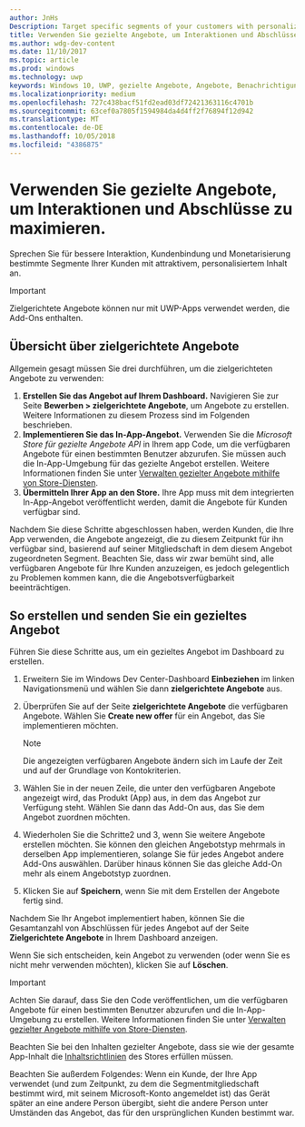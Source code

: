 ```yaml
---
author: JnHs
Description: Target specific segments of your customers with personalized content to increase engagement, retention, and monetization.
title: Verwenden Sie gezielte Angebote, um Interaktionen und Abschlüsse zu maximieren.
ms.author: wdg-dev-content
ms.date: 11/10/2017
ms.topic: article
ms.prod: windows
ms.technology: uwp
keywords: Windows 10, UWP, gezielte Angebote, Angebote, Benachrichtigungen
ms.localizationpriority: medium
ms.openlocfilehash: 727c438bacf51fd2ead03df72421363116c4701b
ms.sourcegitcommit: 63cef0a7805f1594984da4d4ff2f76894f12d942
ms.translationtype: MT
ms.contentlocale: de-DE
ms.lasthandoff: 10/05/2018
ms.locfileid: "4386875"
---
```

# <a name="use-targeted-offers-to-maximize-engagement-and-conversions"></a>Verwenden Sie gezielte Angebote, um Interaktionen und Abschlüsse zu maximieren.

Sprechen Sie für bessere Interaktion, Kundenbindung und Monetarisierung bestimmte Segmente Ihrer Kunden mit attraktivem, personalisiertem Inhalt an.

> [!IMPORTANT]
> Zielgerichtete Angebote können nur mit UWP-Apps verwendet werden, die Add-Ons enthalten.

## <a name="targeted-offer-overview"></a>Übersicht über zielgerichtete Angebote

Allgemein gesagt müssen Sie drei durchführen, um die zielgerichteten Angebote zu verwenden:

1. **Erstellen Sie das Angebot auf Ihrem Dashboard.** Navigieren Sie zur Seite **Bewerben > zielgerichtete Angebote**, um Angebote zu erstellen. Weitere Informationen zu diesem Prozess sind im Folgenden beschrieben.
2. **Implementieren Sie das In-App-Angebot.** Verwenden Sie die *Microsoft Store für gezielte Angebote API* in Ihrem app Code, um die verfügbaren Angebote für einen bestimmten Benutzer abzurufen. Sie müssen auch die In-App-Umgebung für das gezielte Angebot erstellen. Weitere Informationen finden Sie unter [Verwalten gezielter Angebote mithilfe von Store-Diensten](../monetize/manage-targeted-offers-using-windows-store-services.md).
3. **Übermitteln Ihrer App an den Store.** Ihre App muss mit dem integrierten In-App-Angebot veröffentlicht werden, damit die Angebote für Kunden verfügbar sind.

Nachdem Sie diese Schritte abgeschlossen haben, werden Kunden, die Ihre App verwenden, die Angebote angezeigt, die zu diesem Zeitpunkt für ihn verfügbar sind, basierend auf seiner Mitgliedschaft in dem diesem Angebot zugeordneten Segment. Beachten Sie, dass wir zwar bemüht sind, alle verfügbaren Angebote für Ihre Kunden anzuzeigen, es jedoch gelegentlich zu Problemen kommen kann, die die Angebotsverfügbarkeit beeinträchtigen.


## <a name="to-create-and-send-a-targeted-offer"></a>So erstellen und senden Sie ein gezieltes Angebot

Führen Sie diese Schritte aus, um ein gezieltes Angebot im Dashboard zu erstellen.

1.  Erweitern Sie im Windows Dev Center-Dashboard **Einbeziehen** im linken Navigationsmenü und wählen Sie dann **zielgerichtete Angebote** aus.
2.  Überprüfen Sie auf der Seite **zielgerichtete Angebote** die verfügbaren Angebote. Wählen Sie **Create new offer** für ein Angebot, das Sie implementieren möchten.

    > [!NOTE]
    > Die angezeigten verfügbaren Angebote ändern sich im Laufe der Zeit und auf der Grundlage von Kontokriterien.

3.  Wählen Sie in der neuen Zeile, die unter den verfügbaren Angebote angezeigt wird, das Produkt (App) aus, in dem das Angebot zur Verfügung steht. Wählen Sie dann das Add-On aus, das Sie dem Angebot zuordnen möchten.
4.  Wiederholen Sie die Schritte2 und 3, wenn Sie weitere Angebote erstellen möchten. Sie können den gleichen Angebotstyp mehrmals in derselben App implementieren, solange Sie für jedes Angebot andere Add-Ons auswählen. Darüber hinaus können Sie das gleiche Add-On mehr als einem Angebotstyp zuordnen.
5.  Klicken Sie auf **Speichern**, wenn Sie mit dem Erstellen der Angebote fertig sind.

Nachdem Sie Ihr Angebot implementiert haben, können Sie die Gesamtanzahl von Abschlüssen für jedes Angebot auf der Seite **Zielgerichtete Angebote** in Ihrem Dashboard anzeigen.

Wenn Sie sich entscheiden, kein Angebot zu verwenden (oder wenn Sie es nicht mehr verwenden möchten), klicken Sie auf **Löschen**.

> [!IMPORTANT]
> Achten Sie darauf, dass Sie den Code veröffentlichen, um die verfügbaren Angebote für einen bestimmten Benutzer abzurufen und die In-App-Umgebung zu erstellen. Weitere Informationen finden Sie unter [Verwalten gezielter Angebote mithilfe von Store-Diensten](../monetize/manage-targeted-offers-using-windows-store-services.md).
>
> Beachten Sie bei den Inhalten gezielter Angebote, dass sie wie der gesamte App-Inhalt die [Inhaltsrichtlinien](https://docs.microsoft.com/en-us/legal/windows/agreements/store-policies) des Stores erfüllen müssen.
>
> Beachten Sie außerdem Folgendes: Wenn ein Kunde, der Ihre App verwendet (und zum Zeitpunkt, zu dem die Segmentmitgliedschaft bestimmt wird, mit seinem Microsoft-Konto angemeldet ist) das Gerät später an eine andere Person übergibt, sieht die andere Person unter Umständen das Angebot, das für den ursprünglichen Kunden bestimmt war.
